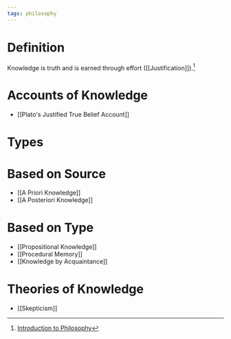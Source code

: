 ```yaml
---
tags: philosophy
---
```


# Definition

Knowledge is truth and is earned through effort ([[Justification]]).[^1]

# Accounts of Knowledge
- [[Plato's Justified True Belief Account]]

# Types

# Based on Source
- [[A Priori Knowledge]]
- [[A Posteriori Knowledge]]

# Based on Type
- [[Propositional Knowledge]]
- [[Procedural Memory]]
- [[Knowledge by Acquaintance]]

# Theories of Knowledge
- [[Skepticism]]

[^1]: [Introduction to Philosophy](zotero://open-pdf/library/items/M84L5RRJ?page=216)